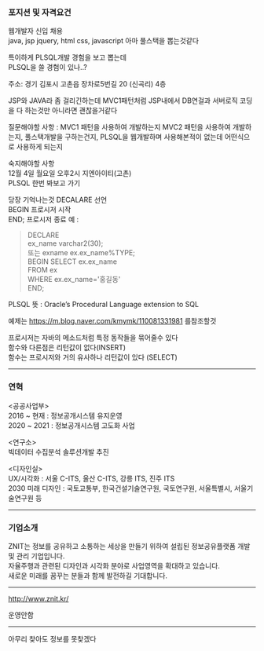 ### 포지션 및 자격요건
웹개발자 신입 채용  
java, jsp jquery, html css, javascript  아마 풀스택을 뽑는것같다  

특이하게 PLSQL개발 경험을 보고 뽑는데  
PLSQL을 쓸 경험이 있나..?  

주소:
경기 김포시 고촌읍 장차로5번길 20 (신곡리) 4층  

JSP와 JAVA라 좀 걸리긴하는데 MVC1패턴처럼 JSP내에서 DB연걸과 서버로직 코딩을 다 하는것만 아니라면 괜찮을거같다  

질문해야할 사항 : MVC1 패턴을 사용하여 개발하는지 MVC2 패턴을 사용하여 개발하는지,  풀스택개발을 구하는건지,  PLSQL을 웹개발하며 사용해본적이 없는데 어떤식으로 사용하게 되는지  

숙지해야할 사항  
12월 4일 월요일 오후2시 지엔아이티(고촌)  
PLSQL 한번 봐보고 가기

당장 기억나는것
DECALARE 선언  
BEGIN 프로시저 시작  
END; 프로시저 종료
예 :  
> DECLARE  
> 	ex_name varchar2(30);  
> 	또는 exname ex.ex_name%TYPE;  
> BEGIN
> 	SELECT ex.ex_name  
> 	FROM ex  
> 	WHERE ex.ex_name='홍길동'  
> END;

PLSQL 뜻 : Oracle’s Procedural Language extension to SQL  

예제는 https://m.blog.naver.com/kmymk/110081331981 를참조할것  

프로시저는 자바의 메소드처럼 특정 동작들을 묶어줄수 있다  
함수와 다른점은 리턴값이 없다(INSERT)  
함수는 프로시저와 거의 유사하나 리턴값이 있다 (SELECT)  

---

### 연혁

<공공사업부>  
2016 ~ 현재 : 정보공개시스템 유지운영  
2020 ~ 2021 : 정보공개시스템 고도화 사업  
  
<연구소>  
빅데이터 수집분석 솔루션개발 추진  
  
<디자인실>  
UX/시각화 : 서울 C-ITS, 울산 C-ITS, 강릉 ITS, 진주 ITS  
2030 미래 디자인 : 국토교통부, 한국건설기술연구원, 국토연구원, 서울특별시, 서울기술연구원 등

---

### 기업소개

ZNIT는 정보를 공유하고 소통하는 세상을 만들기 위하여 설립된 정보공유플랫폼 개발 및 관리 기업입니다.  
자율주행과 관련된 디자인과 시각화 분야로 사업영역을 확대하고 있습니다.  
새로운 미래를 꿈꾸는 분들과 함께 발전하길 기대합니다.

---

http://www.znit.kr/ 

운영안함

---

아무리 찾아도 정보를 못찾겠다
